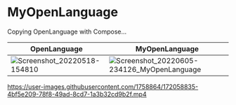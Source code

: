 # MyOpenLanguage

Copying OpenLanguage with Compose...


| OpenLanguage  | MyOpenLanguage |
| ------------- | ------------- |
| ![Screenshot_20220518-154810](https://user-images.githubusercontent.com/1758864/169865134-a873d9d4-7b67-4b4d-acd9-3db550bdf777.jpg)  |  ![Screenshot_20220605-234126_MyOpenLanguage](https://user-images.githubusercontent.com/1758864/172058719-60e86fc1-2640-4e8d-8a93-539146246d89.jpg)  |






https://user-images.githubusercontent.com/1758864/172058835-4bf5e209-78f8-49ad-8cd7-1a3b32cd9b2f.mp4

